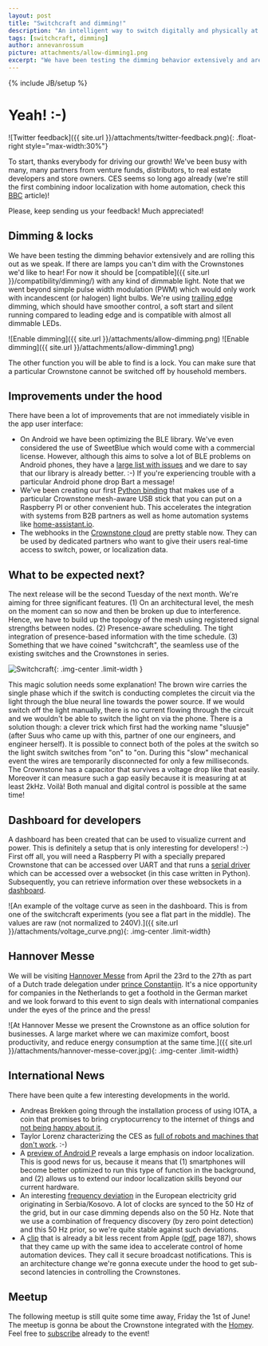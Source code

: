 ```yaml
---
layout: post
title: "Switchcraft and dimming!"
description: "An intelligent way to switch digitally and physically at the same time."
tags: [switchcraft, dimming]
author: annevanrossum
picture: attachments/allow-dimming1.png
excerpt: "We have been testing the dimming behavior extensively and are rolling this out as we speak. Yes, LED dimming as well!"
---
```

{% include JB/setup %}

# Yeah! :-)

![Twitter feedback]({{ site.url }}/attachments/twitter-feedback.png){: .float-right style="max-width:30%"}

To start, thanks everybody for driving our growth! We've been busy with many, many partners from venture funds, distributors, to real estate developers and store owners. CES seems so long ago already (we're still the first combining indoor localization with home automation, check this [BBC](http://www.bbc.com/news/technology-42574569) article)!

Please, keep sending us your feedback! Much appreciated!

<!-- more -->

## Dimming & locks

We have been testing the dimming behavior extensively and are rolling this out as we speak. If there are lamps you can't dim with the Crownstones we'd like to hear! For now it should be [compatible]({{ site.url }}/compatibility/dimming/) with any kind of dimmable light. Note that we went beyond simple pulse width modulation (PWM) which would only work with incandescent (or halogen) light bulbs. We're using [trailing edge](https://www.lamps-on-line.com/leading-trailing-edge-led-dimmers) dimming, which should have smoother control, a soft start and silent running compared to leading edge and is compatible with almost all dimmable LEDs.

![Enable dimming]({{ site.url }}/attachments/allow-dimming.png)
![Enable dimming]({{ site.url }}/attachments/allow-dimming1.png)

The other function you will be able to find is a lock. You can make sure that a particular Crownstone cannot be switched off by household members.

## Improvements under the hood

There have been a lot of improvements that are not immediately visible in the app user interface:

* On Android we have been optimizing the BLE library. We've even considered the use of SweetBlue which would come with a commercial license. However, although this aims to solve a lot of BLE problems on Android phones, they have a [large list with issues](https://github.com/iDevicesInc/SweetBlue/wiki/Android-BLE-Issues) and we dare to say that our library is already better. :-) If you're experiencing trouble with a particular Android phone drop Bart a message!
* We've been creating our first [Python binding](https://github.com/crownstone/bluenet-python-lib) that makes use of a particular Crownstone mesh-aware USB stick that you can put on a Raspberry PI or other convenient hub. This accelerates the integration with systems from B2B partners as well as home automation systems like [home-assistant.io](https://home-assistant.io/).
* The webhooks in the [Crownstone cloud](https://github.com/crownstone/crownstone-cloud) are pretty stable now. They can be used by dedicated partners who want to give their users real-time access to switch, power, or localization data.

## What to be expected next?

The next release will be the second Tuesday of the next month. We're aiming for three significant features. (1) On an architectural level, the mesh on the moment can so now and then be broken up due to interference. Hence, we have to build up the topology of the mesh using registered signal strengths between nodes. (2) Presence-aware scheduling. The tight integration of presence-based information with the time schedule. (3) Something that we have coined "switchcraft", the seamless use of the existing switches and the Crownstones in series.

![Switchcraft]({{site.url}}/attachments/switchcraft.png){: .img-center .limit-width }

This magic solution needs some explanation! The brown wire carries the single phase which if the switch is conducting completes the circuit via the light through the blue neural line towards the power source. If we would switch off the light manually, there is no current flowing through the circuit and we wouldn't be able to switch the light on via the phone. There is a solution though: a clever trick which first had the working name "sluusje" (after Suus who came up with this, partner of one our engineers, and engineer herself). It is possible to connect both of the poles at the switch so the light switch switches from "on" to "on. During this "slow" mechanical event the wires are temporarily disconnected for only a few milliseconds. The Crownstone has a capacitor that survives a voltage drop like that easily. Moreover it can measure such a gap easily because it is measuring at at least 2kHz. Voilà! Both manual and digital control is possible at the same time!

## Dashboard for developers

A dashboard has been created that can be used to visualize current and power. This is definitely a setup that is only interesting for developers! :-) First off all, you will need a Raspberry PI with a specially prepared Crownstone that can be accessed over UART and that runs a [serial driver](https://github.com/crownstone/bluenet-dashboard-backend) which can be accessed over a websocket (in this case written in Python). Subsequently, you can retrieve information over these websockets in a [dashboard](https://github.com/crownstone/bluenet-dashboard).

![An example of the voltage curve as seen in the dashboard. This is from one of the switchcraft experiments (you see a flat part in the middle). The values are raw (not normalized to 240V).]({{ site.url }}/attachments/voltage_curve.png){: .img-center .limit-width}

## Hannover Messe

We will be visiting [Hannover Messe](http://www.hannovermesse.de/home) from April the 23rd to the 27th as part of a Dutch trade delegation under [prince Constantijn](https://en.wikipedia.org/wiki/Prince_Constantijn_of_the_Netherlands). It's a nice opportunity for companies in the Netherlands to get a foothold in the German market and we look forward to this event to sign deals with international companies under the eyes of the prince and the press!

![At Hannover Messe we present the Crownstone as an office solution for businesses. A large market where we can maximize comfort, boost productivity, and reduce energy consumption at the same time.]({{ site.url }}/attachments/hannover-messe-cover.jpg){: .img-center .limit-width}

## International News

There have been quite a few interesting developments in the world.

* Andreas Brekken going through the installation process of using IOTA, a coin that promises to bring cryptocurrency to the internet of things and [not being happy about it](https://shitcoin.com/iota-cannot-be-used-for-iot-loss-of-funds-may-occur-e45b1ed9dd6b).
* Taylor Lorenz characterizing the CES as [full of robots and machines that don't work](https://www.thedailybeast.com/ces-was-full-of-useless-robots-and-machines-that-dont-work). :-)
* A [preview of Android P](https://android-developers.googleblog.com/2018/03/previewing-android-p.html) reveals a large emphasis on indoor localization. This is good news for us, because it means that (1) smartphones will become better optimized to run this type of function in the background, and (2) allows us to extend our indoor localization skills beyond our current hardware.
* An interesting [frequency deviation](https://www.entsoe.eu/news-events/announcements/announcements-archive/Pages/News/2018-03-06-press-release-continuing-frequency-deviation-in-the-continental-european-power-system.aspx) in the European electricity grid originating in Serbia/Kosovo. A lot of clocks are synced to the 50 Hz of the grid, but in our case dimming depends also on the 50 Hz. Note that we use a combination of frequency discovery (by zero point detection) and this 50 Hz prior, so we're quite stable against such deviations.
* A [clip](https://developer.apple.com/videos/play/wwdc2017/705/) that is already a bit less recent from Apple ([pdf](https://devstreaming-cdn.apple.com/videos/wwdc/2017/705d3czqkho1a6u/705/705_whats_new_in_homekit.pdf?dl=1), page 187), shows that they came up with the same idea to accelerate control of home automation devices. They call it secure broadcast notifications. This is an architecture change we're gonna execute under the hood to get sub-second latencies in controlling the Crownstones.

## Meetup

The following meetup is still quite some time away, Friday the 1st of June! The meetup is gonna be about the Crownstone integrated with the [Homey](https://www.athom.com/en/). Feel free to [subscribe](https://www.meetup.com/Smart-Home-Bluetooth-Hackerspace/events/248695959/) already to the event!

